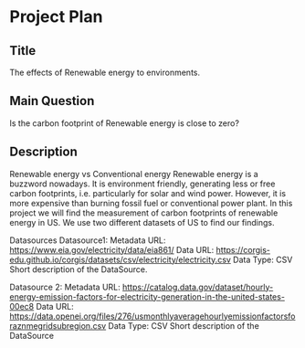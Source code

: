 # Project Plan
## Title
The effects of Renewable energy to environments.

## Main Question
Is the carbon footprint of Renewable energy is close to zero?
## Description
Renewable energy vs Conventional energy
Renewable energy is a buzzword nowadays. It is environment friendly, generating less or free carbon footprints, i.e. particularly for solar and wind power. However, it is more expensive than burning fossil fuel or conventional power plant. In this project we will find the measurement of carbon footprints of renewable energy in US. We use two different datasets of US to find our findings. 

Datasources
Datasource1: 
Metadata URL: https://www.eia.gov/electricity/data/eia861/
Data URL: https://corgis-edu.github.io/corgis/datasets/csv/electricity/electricity.csv
Data Type: CSV
Short description of the DataSource.

Datasource 2:
Metadata URL: https://catalog.data.gov/dataset/hourly-energy-emission-factors-for-electricity-generation-in-the-united-states-00ec8
Data URL: https://data.openei.org/files/276/usmonthlyaveragehourlyemissionfactorsforaznmegridsubregion.csv
Data Type: CSV
Short description of the DataSource
